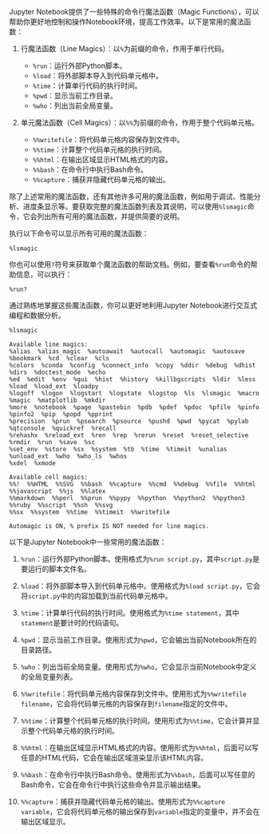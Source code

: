 Jupyter Notebook提供了一些特殊的命令行魔法函数（Magic Functions），可以帮助你更好地控制和操作Notebook环境，提高工作效率。以下是常用的魔法函数：

1. 行魔法函数（Line Magics）：以`%`为前缀的命令，作用于单行代码。
   - `%run`：运行外部Python脚本。
   - `%load`：将外部脚本导入到代码单元格中。
   - `%time`：计算单行代码的执行时间。
   - `%pwd`：显示当前工作目录。
   - `%who`：列出当前全局变量。
  
2. 单元魔法函数（Cell Magics）：以`%%`为前缀的命令，作用于整个代码单元格。
   - `%%writefile`：将代码单元格内容保存到文件中。
   - `%%time`：计算整个代码单元格的执行时间。
   - `%%html`：在输出区域显示HTML格式的内容。
   - `%%bash`：在命令行中执行Bash命令。
   - `%%capture`：捕获并隐藏代码单元格的输出。

除了上述常用的魔法函数，还有其他许多可用的魔法函数，例如用于调试、性能分析、进度条显示等。要获取完整的魔法函数列表及其说明，可以使用`%lsmagic`命令，它会列出所有可用的魔法函数，并提供简要的说明。

执行以下命令可以显示所有可用的魔法函数：

```
%lsmagic
```

你也可以使用`?`符号来获取单个魔法函数的帮助文档。例如，要查看`%run`命令的帮助信息，可以执行：

```ipython
%run?
```

通过熟练地掌握这些魔法函数，你可以更好地利用Jupyter Notebook进行交互式编程和数据分析。


```
%lsmagic
```


    Available line magics:
    %alias  %alias_magic  %autoawait  %autocall  %automagic  %autosave  %bookmark  %cd  %clear  %cls  
    %colors  %conda  %config  %connect_info  %copy  %ddir  %debug  %dhist  %dirs  %doctest_mode  %echo  
    %ed  %edit  %env  %gui  %hist  %history  %killbgscripts  %ldir  %less  %load  %load_ext  %loadpy  
    %logoff  %logon  %logstart  %logstate  %logstop  %ls  %lsmagic  %macro  %magic  %matplotlib  %mkdir  
    %more  %notebook  %page  %pastebin  %pdb  %pdef  %pdoc  %pfile  %pinfo  %pinfo2  %pip  %popd  %pprint  
    %precision  %prun  %psearch  %psource  %pushd  %pwd  %pycat  %pylab  %qtconsole  %quickref  %recall  
    %rehashx  %reload_ext  %ren  %rep  %rerun  %reset  %reset_selective  %rmdir  %run  %save  %sc  
    %set_env  %store  %sx  %system  %tb  %time  %timeit  %unalias  %unload_ext  %who  %who_ls  %whos  
    %xdel  %xmode
    
    Available cell magics:
    %%!  %%HTML  %%SVG  %%bash  %%capture  %%cmd  %%debug  %%file  %%html  %%javascript  %%js  %%latex  
    %%markdown  %%perl  %%prun  %%pypy  %%python  %%python2  %%python3  %%ruby  %%script  %%sh  %%svg  
    %%sx  %%system  %%time  %%timeit  %%writefile
    
    Automagic is ON, % prefix IS NOT needed for line magics.



以下是Jupyter Notebook中一些常用的魔法函数：

1. `%run`：运行外部Python脚本。使用格式为`%run script.py`，其中`script.py`是要运行的脚本文件名。

2. `%load`：将外部脚本导入到代码单元格中。使用格式为`%load script.py`，它会将`script.py`中的内容加载到当前代码单元格中。

3. `%time`：计算单行代码的执行时间。使用格式为`%time statement`，其中`statement`是要计时的代码语句。

4. `%pwd`：显示当前工作目录。使用形式为`%pwd`，它会输出当前Notebook所在的目录路径。

5. `%who`：列出当前全局变量。使用形式为`%who`，它会显示当前Notebook中定义的全局变量列表。

6. `%%writefile`：将代码单元格内容保存到文件中。使用形式为`%%writefile filename`，它会将代码单元格的内容保存到`filename`指定的文件中。

7. `%%time`：计算整个代码单元格的执行时间。使用形式为`%%time`，它会计算并显示整个代码单元格的执行时间。

8. `%%html`：在输出区域显示HTML格式的内容。使用形式为`%%html`，后面可以写任意的HTML代码，它会在输出区域渲染显示该HTML内容。

9. `%%bash`：在命令行中执行Bash命令。使用形式为`%%bash`，后面可以写任意的Bash命令，它会在命令行中执行这些命令并显示输出结果。

10. `%%capture`：捕获并隐藏代码单元格的输出。使用形式为`%%capture variable`，它会将代码单元格的输出保存到`variable`指定的变量中，并不会在输出区域显示。



